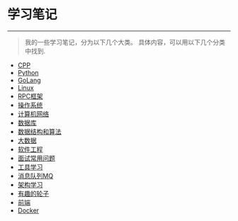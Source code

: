 # 学习笔记

---

> 我的一些学习笔记，分为以下几个大类。
> 具体内容，可以用以下几个分类中找到.


- [CPP](CPP)
- [Python](Python)
- [GoLang](GoLang)
- [Linux](GUNLinux)
- [RPC框架](RPC框架)
- [操作系统](操作系统)
- [计算机网络](计算机网络)
- [数据库](数据库)
- [数据结构和算法](数据结构和算法)
- [大数据](大数据)
- [软件工程](软件工程)
- [面试常用问题](面试常用问题)
- [工具学习](工具学习)
- [消息队列MQ](消息队列MQ)
- [架构学习](架构学习)
- [有趣的轮子](有趣的轮子)
- [前端](前端)
- [Docker](Docker)

